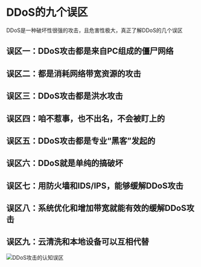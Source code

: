 # DDoS的九个误区

DDoS是一种破坏性很强的攻击，且危害性极大，真正了解DDoS的几个误区

## 误区一：DDoS攻击都是来自PC组成的僵尸网络

## 误区二：都是消耗网络带宽资源的攻击

## 误区三：DDoS攻击都是洪水攻击

## 误区四：咱不惹事，也不出名，不会被盯上的

## 误区五：DDoS攻击都是专业“黑客”发起的

## 误区六：DDoS就是单纯的搞破坏

## 误区七：用防火墙和IDS/IPS，能够缓解DDoS攻击

## 误区八：系统优化和增加带宽就能有效的缓解DDoS攻击

## 误区九：云清洗和本地设备可以互相代替

![DDoS攻击的认知误区](https://imgoss.xgss.net/picgo/DDoS攻击的认知误区.jpg?aliyun)